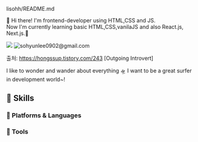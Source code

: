 lisohh/README.md

<!--
**lisohh/lisohh** is a ✨ _special_ ✨ repository because its `README.md` (this file) appears on your GitHub profile.

Here are some ideas to get you started:

- 🔭 I’m currently working on ...
- 🌱 I’m currently learning ...
- 👯 I’m looking to collaborate on ...
- 🤔 I’m looking for help with ...
- 💬 Ask me about ...
- 📫 How to reach me: ...
- 😄 Pronouns: ...
- ⚡ Fun fact: ...
-->

👋 Hi there! I'm frontend-developer using HTML,CSS and JS.<br>
Now I'm currently learning basic HTML,CSS,vanilaJS and also React.js, Next.js.🌱

<a href="https://lisohh-blog-lisohh.vercel.app/"><img src="https://img.shields.io/badge/-%E2%9D%8B%20blogs-brightgreen"/></a>
<img alt="sohyunlee0902@gmail.com"  src="https://img.shields.io/badge/Gmail-EA4335?style=flat-square&logo=Gmail&logoColor=white"/>

출처: https://hongssup.tistory.com/243 [Outgoing Introvert]

I like to wonder and wander about everything 🛸
I want to be a great surfer in development world~!


## 🔑 Skills

### 📡 Platforms & Languages


### 🔫 Tools


